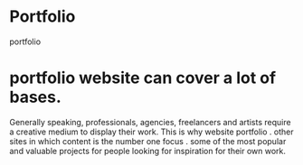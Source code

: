 # Portfolio
portfolio
#  portfolio website can cover a lot of bases.
Generally speaking, professionals, agencies, freelancers and artists require a creative medium to display their work.
This is why website portfolio .
other sites in which content is the number one focus .
some of the most popular and valuable projects for people looking for inspiration for their own work.
